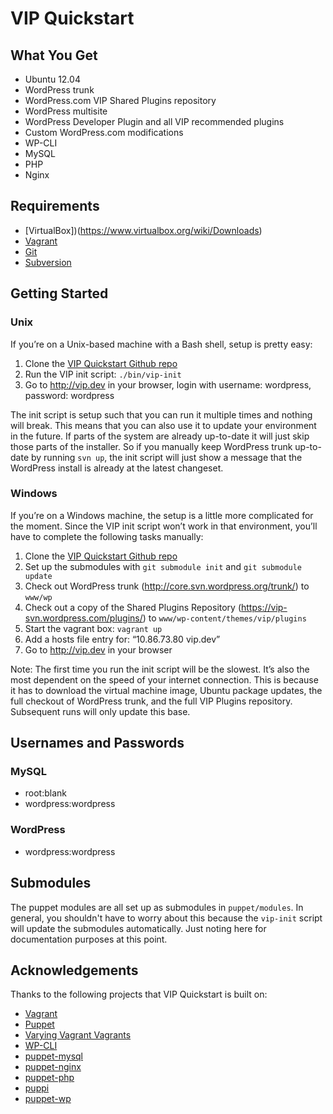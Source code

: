 # VIP Quickstart

## What You Get

*   Ubuntu 12.04
*   WordPress trunk
*   WordPress.com VIP Shared Plugins repository
*   WordPress multisite
*   WordPress Developer Plugin and all VIP recommended plugins
*   Custom WordPress.com modifications
*   WP-CLI
*   MySQL
*   PHP
*   Nginx

## Requirements

* [VirtualBox])(https://www.virtualbox.org/wiki/Downloads)
* [Vagrant](http://downloads.vagrantup.com/)
* [Git](http://git-scm.com/downloads)
* [Subversion](http://subversion.apache.org/packages.html)

## Getting Started

### Unix

If you’re on a Unix-based machine with a Bash shell, setup is pretty easy:

1.  Clone the [VIP Quickstart Github repo](https://github.com/Automattic/vip-quickstart)
2.  Run the VIP init script: `./bin/vip-init`
3.  Go to http://vip.dev in your browser, login with username: wordpress, password: wordpress

The init script is setup such that you can run it multiple times and nothing will break. This means that you can also use it to update your environment in the future. If parts of the system are already up-to-date it will just skip those parts of the installer. So if you manually keep WordPress trunk up-to-date by running `svn up`, the init script will just show a message that the WordPress install is already at the latest changeset.

### Windows

If you’re on a Windows machine, the setup is a little more complicated for the moment. Since the VIP init script won’t work in that environment, you’ll have to complete the following tasks manually:

1.  Clone the [VIP Quickstart Github repo](https://github.com/Automattic/vip-quickstart)
2.  Set up the submodules with `git submodule init` and `git submodule update`
3.  Check out WordPress trunk (http://core.svn.wordpress.org/trunk/) to `www/wp`
4.  Check out a copy of the Shared Plugins Repository (https://vip-svn.wordpress.com/plugins/) to `www/wp-content/themes/vip/plugins`
5.  Start the vagrant box: `vagrant up`
6.  Add a hosts file entry for: “10.86.73.80 vip.dev”
7.  Go to http://vip.dev in your browser

Note: The first time you run the init script will be the slowest. It’s also the most dependent on the speed of your internet connection. This is because it has to download the virtual machine image, Ubuntu package updates, the full checkout of WordPress trunk, and the full VIP Plugins repository. Subsequent runs will only update this base.

## Usernames and Passwords

### MySQL
* root:blank
* wordpress:wordpress

### WordPress
* wordpress:wordpress

## Submodules

The puppet modules are all set up as submodules in `puppet/modules`. In general, you shouldn't have to worry about this because the `vip-init` script will update the submodules automatically. Just noting here for documentation purposes at this point.

## Acknowledgements

Thanks to the following projects that VIP Quickstart is built on:

* [Vagrant](http://vagrantup.com/)
* [Puppet](http://puppetlabs.com/)
* [Varying Vagrant Vagrants](https://github.com/10up/varying-vagrant-vagrants)
* [WP-CLI](http://wp-cli.org)
* [puppet-mysql](https://github.com/example42/puppet-mysql)
* [puppet-nginx](https://github.com/example42/puppet-nginx)
* [puppet-php](https://github.com/jippi/puppet-php)
* [puppi](https://github.com/example42/puppi)
* [puppet-wp](https://github.com/rmccue/puppet-wp)
